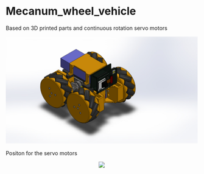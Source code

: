 # Mecanum_wheel_vehicle
Based on 3D printed parts and continuous rotation servo motors

<p align="center">
<img src="./mechanism/MK_Version1.JPG">
</p> 

Positon for the servo motors
<p align="center">
<img src="allocation.png">
</p> 
